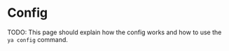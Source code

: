 # Config

TODO: This page should explain how the config works and how to use the `ya config` command.
